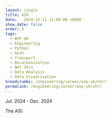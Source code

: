 ```yaml
---
layout: single
title: A10
date:   2024-12-21 11:00:00 +0000
show_date: false
order: 5
tags: 
  - WSP UK
  - Engineering
  - Python
  - Dash
  - Transport
  - Decarbonisation
  - Net Zero
  - Data Analysis
  - Data Visualisation
breadcrumbs: /engineering/career/wsp-uk/nhrr
permalink: /engineering/career/wsp-uk/nhrr
---
```

Jul. 2024 - Dec. 2024

The A10 